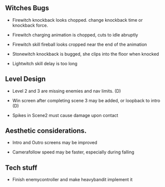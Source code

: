 
## Witches Bugs
- Firewitch knockback looks chopped. change knockback time or knockback force.

- Firewitch charging animation is chopped, cuts to idle abruptly

- Firewitch skill fireball looks cropped near the end of the animation

- Stonewitch knockback is bugged, she clips into the floor when knocked

- Lightwitch skill delay is too long

## Level Design

- Level 2 and 3 are missing enemies and nav limits. (D)

- Win screen after completing scene 3 may be added, or loopback to intro (D)

- Spikes in Scene2 must cause damage upon contact


## Aesthetic considerations.
- Intro and Outro screens may be improved

- Camerafollow speed may be faster, especially during falling


## Tech stuff
- Finish enemycontroller and make heavybandit implement it